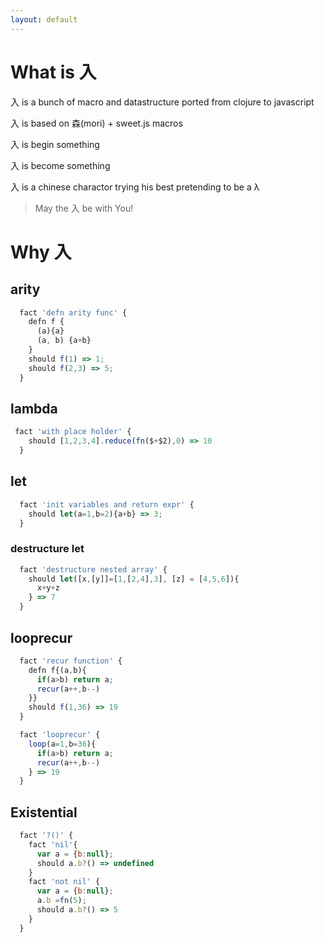 ```yaml
---
layout: default
---
```


# What is 入

入 is a bunch of macro and datastructure ported from clojure to javascript

入 is based on 森(mori) + sweet.js macros

入 is begin something

入 is become something

入 is a chinese charactor trying his best pretending to be a λ

> May the 入 be with You!

# Why 入

## arity

```javascript
  fact 'defn arity func' {
    defn f {
      (a){a}
      (a, b) {a+b}
    }
    should f(1) => 1;
    should f(2,3) => 5;
  }
```

## lambda

```js
 fact 'with place holder' {
    should [1,2,3,4].reduce(fn($+$2),0) => 10
  }
```

## let

```js
  fact 'init variables and return expr' {
    should let(a=1,b=2){a+b} => 3;
  }
```

### destructure let
```js
  fact 'destructure nested array' {
    should let([x,[y]]=[1,[2,4],3], [z] = [4,5,6]){
      x+y+z
    } => 7
  }
```

## looprecur
```javascript
  fact 'recur function' {
    defn f{(a,b){
      if(a>b) return a;
      recur(a++,b--)
    }}
    should f(1,36) => 19
  }
```

```javascript
  fact 'looprecur' {
    loop(a=1,b=36){
      if(a>b) return a;
      recur(a++,b--)
    } => 19
  }
```

## Existential
```js
  fact '?()' {
    fact 'nil'{
      var a = {b:null};
      should a.b?() => undefined  
    }
    fact 'not nil' {
      var a = {b:null};
      a.b =fn(5);
      should a.b?() => 5
    }
  }
```
